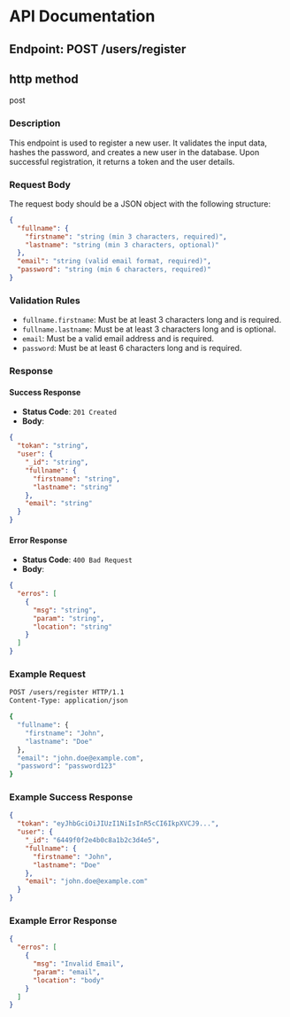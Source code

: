 # API Documentation

## Endpoint: POST /users/register

## http method 
post

### Description

This endpoint is used to register a new user. It validates the input data, hashes the password, and creates a new user in the database. Upon successful registration, it returns a token and the user details.

### Request Body

The request body should be a JSON object with the following structure:

```json
{
  "fullname": {
    "firstname": "string (min 3 characters, required)",
    "lastname": "string (min 3 characters, optional)"
  },
  "email": "string (valid email format, required)",
  "password": "string (min 6 characters, required)"
}
```

### Validation Rules

- `fullname.firstname`: Must be at least 3 characters long and is required.
- `fullname.lastname`: Must be at least 3 characters long and is optional.
- `email`: Must be a valid email address and is required.
- `password`: Must be at least 6 characters long and is required.

### Response

#### Success Response

- **Status Code**: `201 Created`
- **Body**:

```json
{
  "tokan": "string",
  "user": {
    "_id": "string",
    "fullname": {
      "firstname": "string",
      "lastname": "string"
    },
    "email": "string"
  }
}
```

#### Error Response

- **Status Code**: `400 Bad Request`
- **Body**:

```json
{
  "erros": [
    {
      "msg": "string",
      "param": "string",
      "location": "string"
    }
  ]
}
```

### Example Request

```bash
POST /users/register HTTP/1.1
Content-Type: application/json

{
  "fullname": {
    "firstname": "John",
    "lastname": "Doe"
  },
  "email": "john.doe@example.com",
  "password": "password123"
}
```

### Example Success Response

```json
{
  "tokan": "eyJhbGciOiJIUzI1NiIsInR5cCI6IkpXVCJ9...",
  "user": {
    "_id": "6449f0f2e4b0c8a1b2c3d4e5",
    "fullname": {
      "firstname": "John",
      "lastname": "Doe"
    },
    "email": "john.doe@example.com"
  }
}
```

### Example Error Response

```json
{
  "erros": [
    {
      "msg": "Invalid Email",
      "param": "email",
      "location": "body"
    }
  ]
}
```
